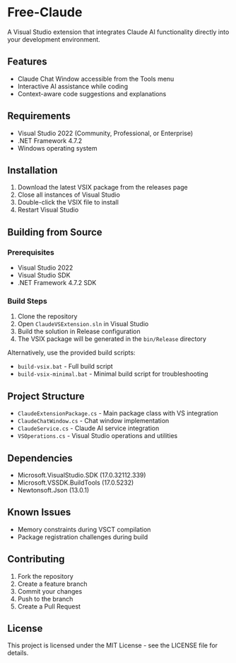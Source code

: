 # Free-Claude

A Visual Studio extension that integrates Claude AI functionality directly into your development environment.

## Features

- Claude Chat Window accessible from the Tools menu
- Interactive AI assistance while coding
- Context-aware code suggestions and explanations

## Requirements

- Visual Studio 2022 (Community, Professional, or Enterprise)
- .NET Framework 4.7.2
- Windows operating system

## Installation

1. Download the latest VSIX package from the releases page
2. Close all instances of Visual Studio
3. Double-click the VSIX file to install
4. Restart Visual Studio

## Building from Source

### Prerequisites

- Visual Studio 2022
- Visual Studio SDK
- .NET Framework 4.7.2 SDK

### Build Steps

1. Clone the repository
2. Open `ClaudeVSExtension.sln` in Visual Studio
3. Build the solution in Release configuration
4. The VSIX package will be generated in the `bin/Release` directory

Alternatively, use the provided build scripts:
- `build-vsix.bat` - Full build script
- `build-vsix-minimal.bat` - Minimal build script for troubleshooting

## Project Structure

- `ClaudeExtensionPackage.cs` - Main package class with VS integration
- `ClaudeChatWindow.cs` - Chat window implementation
- `ClaudeService.cs` - Claude AI service integration
- `VSOperations.cs` - Visual Studio operations and utilities

## Dependencies

- Microsoft.VisualStudio.SDK (17.0.32112.339)
- Microsoft.VSSDK.BuildTools (17.0.5232)
- Newtonsoft.Json (13.0.1)

## Known Issues

- Memory constraints during VSCT compilation
- Package registration challenges during build

## Contributing

1. Fork the repository
2. Create a feature branch
3. Commit your changes
4. Push to the branch
5. Create a Pull Request

## License

This project is licensed under the MIT License - see the LICENSE file for details.
